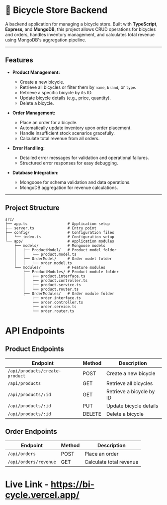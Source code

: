 # 🚴 Bicycle Store Backend

A backend application for managing a bicycle store. Built with **TypeScript**, **Express**, and **MongoDB**, this project allows CRUD operations for bicycles and orders, handles inventory management, and calculates total revenue using MongoDB's aggregation pipeline.

---

## **Features**

- **Product Management:**

  - Create a new bicycle.
  - Retrieve all bicycles or filter them by `name`, `brand`, or `type`.
  - Retrieve a specific bicycle by its ID.
  - Update bicycle details (e.g., price, quantity).
  - Delete a bicycle.

- **Order Management:**

  - Place an order for a bicycle.
  - Automatically update inventory upon order placement.
  - Handle insufficient stock scenarios gracefully.
  - Calculate total revenue from all orders.

- **Error Handling:**

  - Detailed error messages for validation and operational failures.
  - Structured error responses for easy debugging.

- **Database Integration:**
  - Mongoose for schema validation and data operations.
  - MongoDB aggregation for revenue calculations.

---

## **Project Structure**

```plaintext
src/
├── app.ts                  # Application setup
├── server.ts               # Entry point
├── config/                 # Configuration files
│   └── index.ts            # Configuration setup
└── app/                    # Application modules
    ├── models/             # Mongoose models
    │   ├── ProductModel/   # Product model folder
    │   │   └── product.model.ts
    │   ├── OrderModel/     # Order model folder
    │   │   └── order.model.ts
    └── modules/            # Feature modules
        ├── ProductModules/ # Product module folder
        │   ├── product.interface.ts
        │   ├── product.controller.ts
        │   ├── product.service.ts
        │   └── product.router.ts
        ├── OrderModules/   # Order module folder
            ├── order.interface.ts
            ├── order.controller.ts
            ├── order.service.ts
            └── order.router.ts

```

# API Endpoints

## Product Endpoints

| Endpoint                       | Method | Description              |
| ------------------------------ | ------ | ------------------------ |
| `/api/products/create-product` | POST   | Create a new bicycle     |
| `/api/products`                | GET    | Retrieve all bicycles    |
| `/api/products/:id`            | GET    | Retrieve a bicycle by ID |
| `/api/products/:id`            | PUT    | Update bicycle details   |
| `/api/products/:id`            | DELETE | Delete a bicycle         |

## Order Endpoints

| Endpoint              | Method | Description             |
| --------------------- | ------ | ----------------------- |
| `/api/orders`         | POST   | Place an order          |
| `/api/orders/revenue` | GET    | Calculate total revenue |


# Live Link - https://bi-cycle.vercel.app/
